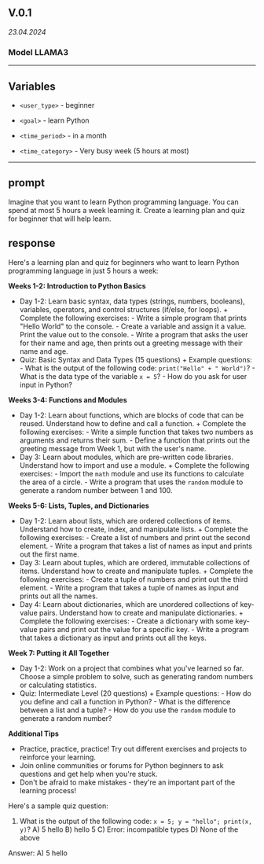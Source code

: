 ## V.0.1
*23.04.2024*

### Model LLAMA3
---
## Variables
- `<user_type>` - beginner

- `<goal>` - learn Python

- `<time_period>` - in a month

- `<time_category>` - Very busy week (5 hours at most)
---
## prompt
Imagine that you want to learn Python programming language. You can spend at most 5 hours a week learning it. Create a learning plan and quiz for beginner that will help learn.

## response
Here's a learning plan and quiz for beginners who want to learn Python programming language in just 5 hours a week:

**Weeks 1-2: Introduction to Python Basics**

* Day 1-2: Learn basic syntax, data types (strings, numbers, booleans), variables, operators, and control structures (if/else, for loops).
        + Complete the following exercises:
                - Write a simple program that prints "Hello World" to the console.
                - Create a variable and assign it a value. Print the value out to the console.
                - Write a program that asks the user for their name and age, then prints out a greeting message with their name and age.
* Quiz: Basic Syntax and Data Types (15 questions)
        + Example questions:
                - What is the output of the following code: `print("Hello" + " World")`?
                - What is the data type of the variable `x = 5`?
                - How do you ask for user input in Python?

**Weeks 3-4: Functions and Modules**

* Day 1-2: Learn about functions, which are blocks of code that can be reused. Understand how to define and call a function.
        + Complete the following exercises:
                - Write a simple function that takes two numbers as arguments and returns their sum.
                - Define a function that prints out the greeting message from Week 1, but with the user's name.
* Day 3: Learn about modules, which are pre-written code libraries. Understand how to import and use a module.
        + Complete the following exercises:
                - Import the `math` module and use its functions to calculate the area of a circle.
                - Write a program that uses the `random` module to generate a random number between 1 and 100.

**Weeks 5-6: Lists, Tuples, and Dictionaries**

* Day 1-2: Learn about lists, which are ordered collections of items. Understand how to create, index, and manipulate lists.
        + Complete the following exercises:
                - Create a list of numbers and print out the second element.
                - Write a program that takes a list of names as input and prints out the first name.
* Day 3: Learn about tuples, which are ordered, immutable collections of items. Understand how to create and manipulate tuples.
        + Complete the following exercises:
                - Create a tuple of numbers and print out the third element.
                - Write a program that takes a tuple of names as input and prints out all the names.
* Day 4: Learn about dictionaries, which are unordered collections of key-value pairs. Understand how to create and manipulate
dictionaries.
        + Complete the following exercises:
                - Create a dictionary with some key-value pairs and print out the value for a specific key.
                - Write a program that takes a dictionary as input and prints out all the keys.

**Week 7: Putting it All Together**

* Day 1-2: Work on a project that combines what you've learned so far. Choose a simple problem to solve, such as generating random numbers
or calculating statistics.
* Quiz: Intermediate Level (20 questions)
        + Example questions:
                - How do you define and call a function in Python?
                - What is the difference between a list and a tuple?
                - How do you use the `random` module to generate a random number?

**Additional Tips**

* Practice, practice, practice! Try out different exercises and projects to reinforce your learning.
* Join online communities or forums for Python beginners to ask questions and get help when you're stuck.
* Don't be afraid to make mistakes - they're an important part of the learning process!

Here's a sample quiz question:

1. What is the output of the following code: `x = 5; y = "hello"; print(x, y)`?
A) 5 hello
B) hello 5
C) Error: incompatible types
D) None of the above

Answer: A) 5 hello